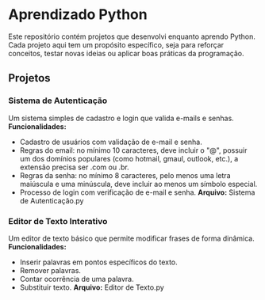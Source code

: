 # Aprendizado Python
Este repositório contém projetos que desenvolvi enquanto aprendo Python. Cada projeto aqui tem um propósito específico, seja para reforçar conceitos, testar novas ideias ou aplicar boas práticas da programação.

## Projetos
### Sistema de Autenticação
Um sistema simples de cadastro e login que valida e-mails e senhas.
**Funcionalidades:**
- Cadastro de usuários com validação de e-mail e senha.
- Regras do email: no mínimo 10 caracteres, deve incluir o "@", possuir um dos domínios populares (como hotmail, gmaul, outlook, etc.), a extensão precisa ser .com ou .br.
- Regras da senha: no mínimo 8 caracteres, pelo menos uma letra maiúscula e uma minúscula, deve incluir ao menos um símbolo especial.
- Processo de login com verificação de e-mail e senha.
**Arquivo:** Sistema de Autenticação.py

### Editor de Texto Interativo
Um editor de texto básico que permite modificar frases de forma dinâmica.
**Funcionalidades:**
- Inserir palavras em pontos específicos do texto.
- Remover palavras.
- Contar ocorrência de uma palavra.
- Substituir texto.
**Arquivo:** Editor de Texto.py
